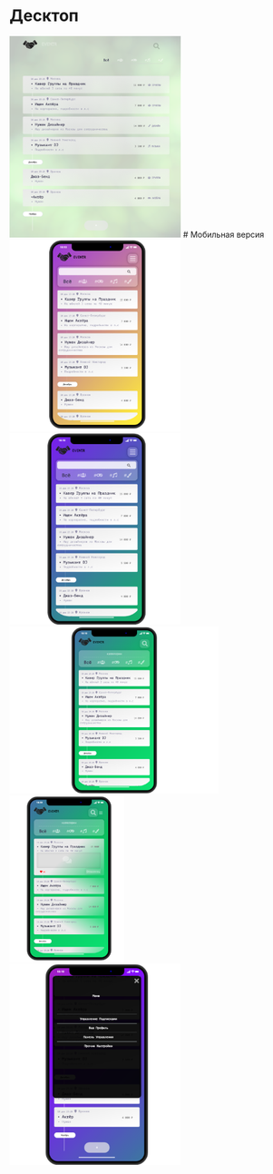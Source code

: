 # Десктоп<br>
<img width="60%" src="images/6.png">
# Мобильная версия <br>
<img width="60%" src="images/5.png">
<img width="60%" src="images/3.png">
<img width="73%" src="images/2.png">
<img width="40%" src="images/1.png">
<img width="60%" src="images/4.png">
